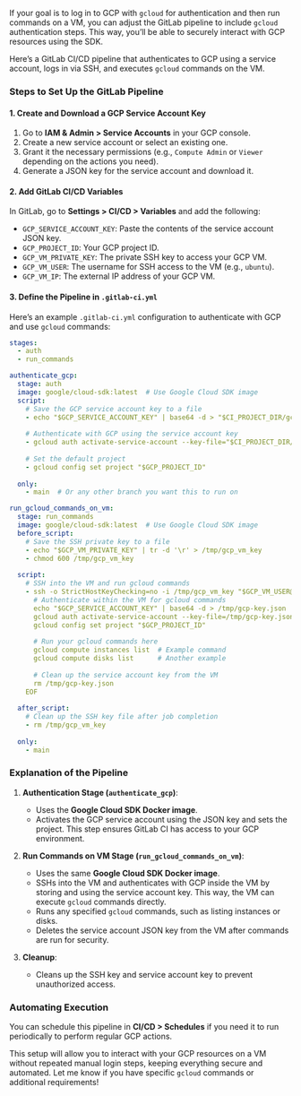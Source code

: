 If your goal is to log in to GCP with `gcloud` for authentication and then run commands on a VM, you can adjust the GitLab pipeline to include `gcloud` authentication steps. This way, you’ll be able to securely interact with GCP resources using the SDK.

Here’s a GitLab CI/CD pipeline that authenticates to GCP using a service account, logs in via SSH, and executes `gcloud` commands on the VM.

### Steps to Set Up the GitLab Pipeline

#### 1. **Create and Download a GCP Service Account Key**

1. Go to **IAM & Admin > Service Accounts** in your GCP console.
2. Create a new service account or select an existing one.
3. Grant it the necessary permissions (e.g., `Compute Admin` or `Viewer` depending on the actions you need).
4. Generate a JSON key for the service account and download it.

#### 2. **Add GitLab CI/CD Variables**

In GitLab, go to **Settings > CI/CD > Variables** and add the following:

- `GCP_SERVICE_ACCOUNT_KEY`: Paste the contents of the service account JSON key.
- `GCP_PROJECT_ID`: Your GCP project ID.
- `GCP_VM_PRIVATE_KEY`: The private SSH key to access your GCP VM.
- `GCP_VM_USER`: The username for SSH access to the VM (e.g., `ubuntu`).
- `GCP_VM_IP`: The external IP address of your GCP VM.

#### 3. **Define the Pipeline in `.gitlab-ci.yml`**

Here’s an example `.gitlab-ci.yml` configuration to authenticate with GCP and use `gcloud` commands:

```yaml
stages:
  - auth
  - run_commands

authenticate_gcp:
  stage: auth
  image: google/cloud-sdk:latest  # Use Google Cloud SDK image
  script:
    # Save the GCP service account key to a file
    - echo "$GCP_SERVICE_ACCOUNT_KEY" | base64 -d > "$CI_PROJECT_DIR/gcp-key.json"
    
    # Authenticate with GCP using the service account key
    - gcloud auth activate-service-account --key-file="$CI_PROJECT_DIR/gcp-key.json"
    
    # Set the default project
    - gcloud config set project "$GCP_PROJECT_ID"
    
  only:
    - main  # Or any other branch you want this to run on

run_gcloud_commands_on_vm:
  stage: run_commands
  image: google/cloud-sdk:latest  # Use Google Cloud SDK image
  before_script:
    # Save the SSH private key to a file
    - echo "$GCP_VM_PRIVATE_KEY" | tr -d '\r' > /tmp/gcp_vm_key
    - chmod 600 /tmp/gcp_vm_key
    
  script:
    # SSH into the VM and run gcloud commands
    - ssh -o StrictHostKeyChecking=no -i /tmp/gcp_vm_key "$GCP_VM_USER@$GCP_VM_IP" << 'EOF'
      # Authenticate within the VM for gcloud commands
      echo "$GCP_SERVICE_ACCOUNT_KEY" | base64 -d > /tmp/gcp-key.json
      gcloud auth activate-service-account --key-file=/tmp/gcp-key.json
      gcloud config set project "$GCP_PROJECT_ID"
      
      # Run your gcloud commands here
      gcloud compute instances list  # Example command
      gcloud compute disks list      # Another example
      
      # Clean up the service account key from the VM
      rm /tmp/gcp-key.json
    EOF
    
  after_script:
    # Clean up the SSH key file after job completion
    - rm /tmp/gcp_vm_key
    
  only:
    - main
```

### Explanation of the Pipeline

1. **Authentication Stage (`authenticate_gcp`)**:
   - Uses the **Google Cloud SDK Docker image**.
   - Activates the GCP service account using the JSON key and sets the project. This step ensures GitLab CI has access to your GCP environment.

2. **Run Commands on VM Stage (`run_gcloud_commands_on_vm`)**:
   - Uses the same **Google Cloud SDK Docker image**.
   - SSHs into the VM and authenticates with GCP inside the VM by storing and using the service account key. This way, the VM can execute `gcloud` commands directly.
   - Runs any specified `gcloud` commands, such as listing instances or disks.
   - Deletes the service account JSON key from the VM after commands are run for security.

3. **Cleanup**:
   - Cleans up the SSH key and service account key to prevent unauthorized access.

### Automating Execution

You can schedule this pipeline in **CI/CD > Schedules** if you need it to run periodically to perform regular GCP actions.

This setup will allow you to interact with your GCP resources on a VM without repeated manual login steps, keeping everything secure and automated. Let me know if you have specific `gcloud` commands or additional requirements!
